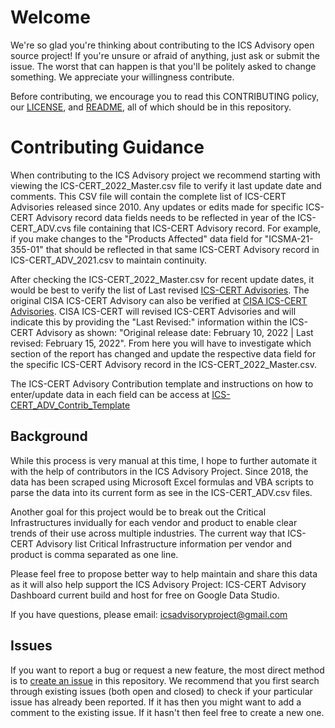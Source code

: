 # Welcome #

We're so glad you're thinking about contributing to the ICS Advisory open source project!  If you're unsure or afraid of anything, just ask or submit the issue.  The worst that can happen is that you'll be politely asked to change something.  We appreciate your willingness contribute.

Before contributing, we encourage you to read this CONTRIBUTING policy, our [LICENSE](LICENSE), and [README](README.md), all of which should be in this repository.

# Contributing Guidance #
When contributing to the ICS Advisory project we recommend starting with viewing the ICS-CERT_2022_Master.csv file to verify it last update date and comments. This CSV file will contain the complete list of ICS-CERT Advisories released since 2010. Any updates or edits made for specific ICS-CERT Advisory record data fields needs to be reflected in year of the ICS-CERT_ADV.cvs file containing that ICS-CERT Advisory record. For example, if you make changes to the "Products Affected" data field for "ICSMA-21-355-01" that should be reflected in that same ICS-CERT Advisory record in ICS-CERT_ADV_2021.csv to maintain continuity.

After checking the ICS-CERT_2022_Master.csv for recent update dates, it would be best to verify the list of Last revised [ICS-CERT Advisories](https://docs.google.com/spreadsheets/d/1l8M1PdITIfUlL8r4weQ0PdPpOejccjp-r5kSuenceKs/edit?usp=sharing). The original CISA ICS-CERT Advisory can also be verified at [CISA ICS-CERT Advisories](https://www.cisa.gov/uscert/ics/advisories?items_per_page=All). CISA ICS-CERT will revised ICS-CERT Advisories and will indicate this by providing the "Last Revised:" information within the ICS-CERT Advisory as shown: "Original release date: February 10, 2022 | Last revised: February 15, 2022". From here you will have to investigate which section of the report has changed and update the respective data field for the specific ICS-CERT Advisory record in the ICS-CERT_2022_Master.csv.

The ICS-CERT Advisory Contribution template and instructions on how to enter/update data in each field can be access at [ICS-CERT_ADV_Contrib_Template](https://docs.google.com/spreadsheets/d/1Kbl8tSuEKLYPJJRJS_XN9_5JL1hhzOdcxblT3io7ULM/edit?usp=sharing)

## Background ##
While this process is very manual at this time, I hope to further automate it with the help of contributors in the ICS Advisory Project. Since 2018, the data has been scraped using Microsoft Excel formulas and VBA scripts to parse the data into its current form as see in the ICS-CERT_ADV.csv files.

Another goal for this project would be to break out the Critical Infrastructures invidually for each vendor and product to enable clear trends of their use across multiple industries. The current way that ICS-CERT Advisory list Critical Infrastructure information per vendor and product is comma separated as one line.

Please feel free to propose better way to help maintain and share this data as it will also help support the ICS Advisory Project: ICS-CERT Advisory Dashboard current build and host for free on Google Data Studio.

If you have questions, please email: icsadvisoryproject@gmail.com

## Issues ##

If you want to report a bug or request a new feature, the most direct method is to [create an issue](https://github.com/icsadvprj/ICS-Advisory-Project/issues) in this
repository.  We recommend that you first search through existing issues (both open and closed) to check if your particular issue has already been reported.  If it has then you might want to add a comment to the existing issue.  If it hasn't then feel free to create a new one.
